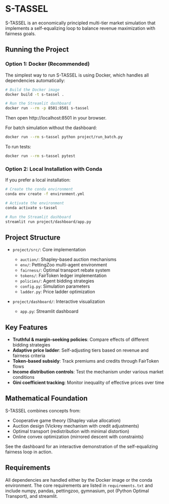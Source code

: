 # S-TASSEL

S-TASSEL is an economically principled multi-tier market simulation that implements a self-equalizing loop to balance revenue maximization with fairness goals.

## Running the Project

### Option 1: Docker (Recommended)

The simplest way to run S-TASSEL is using Docker, which handles all dependencies automatically:

```bash
# Build the Docker image
docker build -t s-tassel .

# Run the Streamlit dashboard
docker run --rm -p 8501:8501 s-tassel
```

Then open http://localhost:8501 in your browser.

For batch simulation without the dashboard:
```bash
docker run --rm s-tassel python project/run_batch.py
```

To run tests:
```bash
docker run --rm s-tassel pytest
```

### Option 2: Local Installation with Conda

If you prefer a local installation:

```bash
# Create the conda environment
conda env create -f environment.yml

# Activate the environment
conda activate s-tassel

# Run the Streamlit dashboard
streamlit run project/dashboard/app.py
```

## Project Structure

- `project/src/`: Core implementation
  - `auction/`: Shapley-based auction mechanisms
  - `env/`: PettingZoo multi-agent environment
  - `fairness/`: Optimal transport rebate system
  - `tokens/`: FairToken ledger implementation
  - `policies/`: Agent bidding strategies
  - `config.py`: Simulation parameters
  - `ladder.py`: Price ladder optimization

- `project/dashboard/`: Interactive visualization
  - `app.py`: Streamlit dashboard

## Key Features

- **Truthful & margin-seeking policies**: Compare effects of different bidding strategies
- **Adaptive price ladder**: Self-adjusting tiers based on revenue and fairness criteria
- **Token-based subsidy**: Track premiums and credits through FairToken flows
- **Income distribution controls**: Test the mechanism under various market conditions
- **Gini coefficient tracking**: Monitor inequality of effective prices over time

## Mathematical Foundation

S-TASSEL combines concepts from:
- Cooperative game theory (Shapley value allocation)
- Auction design (Vickrey mechanism with credit adjustments)
- Optimal transport (redistribution with minimal distortion)
- Online convex optimization (mirrored descent with constraints)

See the dashboard for an interactive demonstration of the self-equalizing fairness loop in action.

## Requirements

All dependencies are handled either by the Docker image or the conda environment. The core requirements are listed in `requirements.txt` and include numpy, pandas, pettingzoo, gymnasium, pot (Python Optimal Transport), and streamlit. 